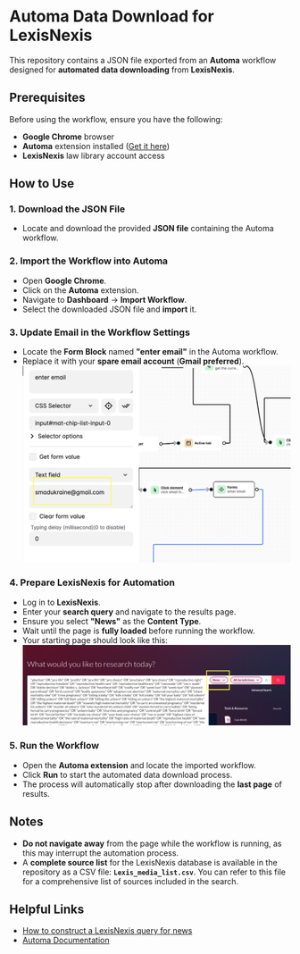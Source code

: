 # **Automa Data Download for LexisNexis**  

This repository contains a JSON file exported from an **Automa** workflow designed for **automated data downloading** from **LexisNexis**.  

## **Prerequisites**  
Before using the workflow, ensure you have the following:  
- **Google Chrome** browser  
- **Automa** extension installed ([Get it here](https://www.automa.site/))  
- **LexisNexis** law library account access  

## **How to Use**  

### 1. **Download the JSON File**  
   - Locate and download the provided **JSON file** containing the Automa workflow.  

### 2. **Import the Workflow into Automa**  
   - Open **Google Chrome**.  
   - Click on the **Automa** extension.  
   - Navigate to **Dashboard** → **Import Workflow**.  
   - Select the downloaded JSON file and **import** it.  

### 3. **Update Email in the Workflow Settings**  
   - Locate the **Form Block** named **"enter email"** in the Automa workflow.  
   - Replace it with your **spare email account** (**Gmail preferred**).  
![change_email](images/change_email.png)

### 4. **Prepare LexisNexis for Automation**  
   - Log in to **LexisNexis**.  
   - Enter your **search query** and navigate to the results page.  
   - Ensure you select **"News"** as the **Content Type**.  
   - Wait until the page is **fully loaded** before running the workflow.  
   - Your starting page should look like this:  
![LexisNexis Start Page](images/lexisnexis_start_page.png)

### 5. **Run the Workflow**  
   - Open the **Automa extension** and locate the imported workflow.  
   - Click **Run** to start the automated data download process.  
   - The process will automatically stop after downloading the **last page** of results.  

## **Notes**  
- **Do not navigate away** from the page while the workflow is running, as this may interrupt the automation process.  
- A **complete source list** for the LexisNexis database is available in the repository as a CSV file: **`Lexis_media_list.csv`**. You can refer to this file for a comprehensive list of sources included in the search.

## **Helpful Links**  
- [How to construct a LexisNexis query for news](https://supportcenter.lexisnexis.com/app/answers/answer_view/a_id/1091245/loc/en_US/s/16777216_109661897bcd67-598b-42b6-a4c7-977f10451e3c/prTxnId/602845503/txnId/602845503/%2Fapp%2Fanswers%2Fanswer_view%2Fa_id%2F1091245%2Floc%2Fen_US#__highlight)
- [Automa Documentation](https://docs.automa.site/)  
